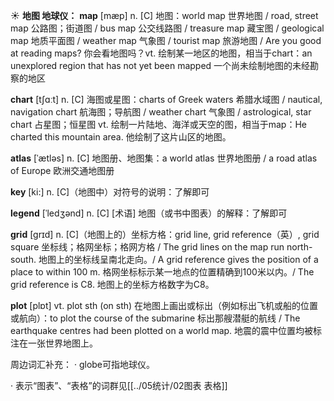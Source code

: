 ☀ <span class="category">**地图 地球仪：**</span>
<span class="vocabulary">**map**</span> [mæp] 
<span class="definition">n. [C] 地图：</span>world map 世界地图 / road, street map 公路图；街道图 / bus map 公交线路图 / treasure map 藏宝图 / geological map 地质平面图 / weather map 气象图 / tourist map 旅游地图 / Are you good at reading maps? 你会看地图吗？<span class="definition">vt. 绘制某一地区的地图，相当于chart：</span>an unexplored region that has not yet been mapped 一个尚未绘制地图的未经勘察的地区

<span class="vocabulary">**chart**</span> [tʃɑːt] 
<span class="definition">n. [C] 海图或星图：</span>charts of Greek waters 希腊水域图 / nautical, navigation chart 航海图；导航图 / weather chart 气象图 / astrological, star chart 占星图；恒星图 <span class="definition">vt. 绘制一片陆地、海洋或天空的图，相当于map：</span>He charted this mountain area. 他绘制了这片山区的地图。
           
<span class="vocabulary">**atlas**</span> [ˈætləs]
<span class="definition">n. [C] 地图册、地图集：</span>a world atlas 世界地图册 / a road atlas of Europe 欧洲交通地图册

<span class="vocabulary">**key**</span> [ki:] 
<span class="definition">n. [C]（地图中）对符号的说明：</span>了解即可
                      
<span class="vocabulary">**legend**</span> [ˈledʒənd]
<span class="definition">n. [C] [术语] 地图（或书中图表）的解释：</span>了解即可

<span class="vocabulary">**grid**</span> [grɪd]
<span class="definition">n. [C]（地图上的）坐标方格：</span>grid line, grid reference（英）, grid square 坐标线；格网坐标；格网方格 / The grid lines on the map run north-south. 地图上的坐标线呈南北走向。/ A grid reference gives the position of a place to within 100 m. 格网坐标标示某一地点的位置精确到100米以内。/ The grid reference is C8. 地图上的坐标方格数字为C8。

<span class="vocabulary">**plot**</span> [plɒt] 
<span class="definition">vt. plot sth (on sth) 在地图上画出或标出（例如标出飞机或船的位置或航向）：</span>to plot the course of the submarine 标出那艘潜艇的航线 / The earthquake centres had been plotted on a world map. 地震的震中位置均被标注在一张世界地图上。

周边词汇补充：
· globe可指地球仪。	

· 表示“图表”、“表格”的词群见[[../05统计/02图表 表格]]
